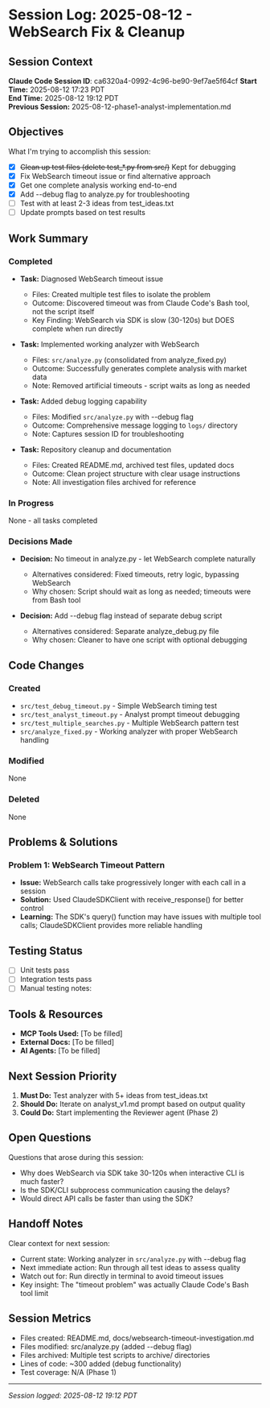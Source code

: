 # Session Log: 2025-08-12 - WebSearch Fix & Cleanup

## Session Context

**Claude Code Session ID**: ca6320a4-0992-4c96-be90-9ef7ae5f64cf
**Start Time:** 2025-08-12 17:23 PDT  
**End Time:** 2025-08-12 19:12 PDT  
**Previous Session:** 2025-08-12-phase1-analyst-implementation.md  

## Objectives

What I'm trying to accomplish this session:

- [x] ~~Clean up test files (delete test_*.py from src/)~~ Kept for debugging
- [x] Fix WebSearch timeout issue or find alternative approach
- [x] Get one complete analysis working end-to-end
- [x] Add --debug flag to analyze.py for troubleshooting
- [ ] Test with at least 2-3 ideas from test_ideas.txt
- [ ] Update prompts based on test results

## Work Summary

### Completed

- **Task:** Diagnosed WebSearch timeout issue
  - Files: Created multiple test files to isolate the problem  
  - Outcome: Discovered timeout was from Claude Code's Bash tool, not the script itself
  - Key Finding: WebSearch via SDK is slow (30-120s) but DOES complete when run directly

- **Task:** Implemented working analyzer with WebSearch
  - Files: `src/analyze.py` (consolidated from analyze_fixed.py)
  - Outcome: Successfully generates complete analysis with market data
  - Note: Removed artificial timeouts - script waits as long as needed

- **Task:** Added debug logging capability
  - Files: Modified `src/analyze.py` with --debug flag
  - Outcome: Comprehensive message logging to `logs/` directory
  - Note: Captures session ID for troubleshooting

- **Task:** Repository cleanup and documentation
  - Files: Created README.md, archived test files, updated docs
  - Outcome: Clean project structure with clear usage instructions
  - Note: All investigation files archived for reference

### In Progress

None - all tasks completed

### Decisions Made

- **Decision:** No timeout in analyze.py - let WebSearch complete naturally
  - Alternatives considered: Fixed timeouts, retry logic, bypassing WebSearch
  - Why chosen: Script should wait as long as needed; timeouts were from Bash tool

- **Decision:** Add --debug flag instead of separate debug script
  - Alternatives considered: Separate analyze_debug.py file
  - Why chosen: Cleaner to have one script with optional debugging

## Code Changes

### Created

- `src/test_debug_timeout.py` - Simple WebSearch timing test
- `src/test_analyst_timeout.py` - Analyst prompt timeout debugging
- `src/test_multiple_searches.py` - Multiple WebSearch pattern test
- `src/analyze_fixed.py` - Working analyzer with proper WebSearch handling

### Modified

None

### Deleted

None

## Problems & Solutions

### Problem 1: WebSearch Timeout Pattern

- **Issue:** WebSearch calls take progressively longer with each call in a session
- **Solution:** Used ClaudeSDKClient with receive_response() for better control
- **Learning:** The SDK's query() function may have issues with multiple tool calls; ClaudeSDKClient provides more reliable handling

## Testing Status

- [ ] Unit tests pass
- [ ] Integration tests pass
- [ ] Manual testing notes:

## Tools & Resources

- **MCP Tools Used:** [To be filled]
- **External Docs:** [To be filled]
- **AI Agents:** [To be filled]

## Next Session Priority

1. **Must Do:** Test analyzer with 5+ ideas from test_ideas.txt
2. **Should Do:** Iterate on analyst_v1.md prompt based on output quality
3. **Could Do:** Start implementing the Reviewer agent (Phase 2)

## Open Questions

Questions that arose during this session:

- Why does WebSearch via SDK take 30-120s when interactive CLI is much faster?
- Is the SDK/CLI subprocess communication causing the delays?
- Would direct API calls be faster than using the SDK?

## Handoff Notes

Clear context for next session:

- Current state: Working analyzer in `src/analyze.py` with --debug flag
- Next immediate action: Run through all test ideas to assess quality
- Watch out for: Run directly in terminal to avoid timeout issues
- Key insight: The "timeout problem" was actually Claude Code's Bash tool limit

## Session Metrics

- Files created: README.md, docs/websearch-timeout-investigation.md
- Files modified: src/analyze.py (added --debug flag)
- Files archived: Multiple test scripts to archive/ directories
- Lines of code: ~300 added (debug functionality)
- Test coverage: N/A (Phase 1)

---

*Session logged: 2025-08-12 19:12 PDT*
